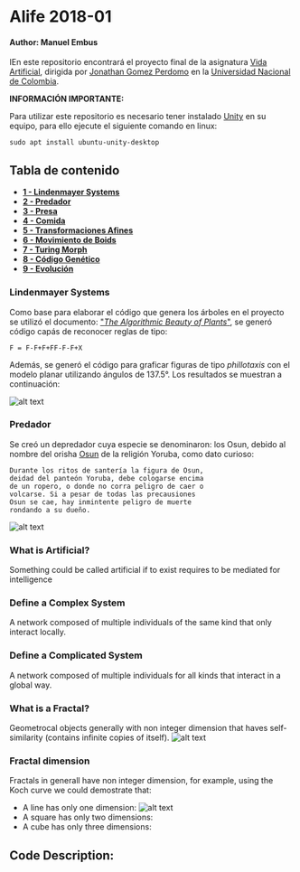 # Alife 2018-01
#### Author: Manuel Embus

IEn este repositorio encontrará el proyecto final de la asignatura [Vida Artificial](http://dis.unal.edu.co/profesores/jgomezpe/courses/alife/index.html), dirigida por [Jonathan Gomez Perdomo](http://dis.unal.edu.co/~jgomezpe/) en la [Universidad Nacional de Colombia](http://unal.edu.co/).

**INFORMACIÓN IMPORTANTE:**

Para utilizar este repositorio es necesario tener instalado [Unity](https://unity3d.com/es) en su equipo, para ello ejecute el siguiente comando en linux:
```
sudo apt install ubuntu-unity-desktop
```

## Tabla de contenido
* [**1 - Lindenmayer Systems**](#lindenmayer-systems)
* [**2 - Predador**](#predador)
* [**3 - Presa**](#define-a-complicated-system)
* [**4 - Comida**](#what-is-a-fractal)
* [**5 - Transformaciones Afines**](#what-is-a-fractal)
* [**6 - Movimiento de Boids**](#what-is-a-fractal)
* [**7 - Turing Morph**](#what-is-a-fractal)
* [**8 - Código Genético**](#what-is-a-fractal)
* [**9 - Evolución**](#what-is-a-fractal)



### Lindenmayer Systems
Como base para elaborar el código que genera los árboles en el proyecto se utilizó el documento: ["*The Algorithmic Beauty of Plants*"](http://algorithmicbotany.org/papers/abop/abop.pdf), se generó código capás de reconocer reglas de tipo:
```
F = F-F+F+FF-F-F+X
```
Además, se generó el código para graficar figuras de tipo *phillotaxis* con el modelo planar utilizando ángulos de 137.5°. Los resultados se muestran a continuación:

![alt text](https://firebasestorage.googleapis.com/v0/b/personalwp-8822c.appspot.com/o/Phylo.PNG?alt=media&token=fa53d15c-d383-4a57-96f3-6b3a9b9dd13c)

### Predador
Se creó un depredador cuya especie se denominaron: los Osun, debido al nombre del orisha [Osun](https://es.wikipedia.org/wiki/Osun) de la religión Yoruba, como dato curioso:

```
Durante los ritos de santería la figura de Osun,
deidad del panteón Yoruba, debe cologarse encima
de un ropero, o donde no corra peligro de caer o
volcarse. Si a pesar de todas las precausiones
Osun se cae, hay inmintente peligro de muerte
rondando a su dueño.
```

![alt text](https://firebasestorage.googleapis.com/v0/b/personalwp-8822c.appspot.com/o/osun.PNG?alt=media&token=5911b36b-57f3-4ee0-a726-56c3a88a5399)
### What is Artificial?
Something could be called artificial if to exist requires to be mediated for intelligence

### Define a Complex System
A network composed of multiple individuals of the same kind that only interact locally.

### Define a Complicated System
A network composed of multiple individuals for all kinds that interact in a global way.

### What is a Fractal?
Geometrocal objects generally with non integer dimension that haves self-similarity (contains infinite copies of itself).
![alt text](https://upload.wikimedia.org/wikipedia/commons/d/d2/M2_1024.png)

### Fractal dimension
Fractals in generall have non integer dimension, for example, using the Koch curve we could demostrate that:
* A line has only one dimension:
![alt text](https://firebasestorage.googleapis.com/v0/b/personalwp-8822c.appspot.com/o/linedimension.PNG?alt=media&token=a3261fd9-8016-479e-b2de-53ca11543a32)
* A square has only two dimensions:
* A cube has only three dimensions:

## Code Description:
